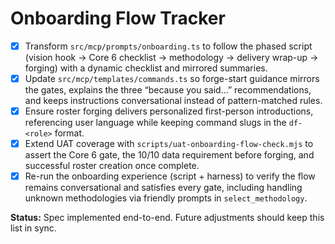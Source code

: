 # Onboarding Flow Tracker

- [x] Transform `src/mcp/prompts/onboarding.ts` to follow the phased script (vision hook → Core 6 checklist → methodology → delivery wrap-up → forging) with a dynamic checklist and mirrored summaries.
- [x] Update `src/mcp/templates/commands.ts` so forge-start guidance mirrors the gates, explains the three “because you said…” recommendations, and keeps instructions conversational instead of pattern-matched rules.
- [x] Ensure roster forging delivers personalized first-person introductions, referencing user language while keeping command slugs in the `df-<role>` format.
- [x] Extend UAT coverage with `scripts/uat-onboarding-flow-check.mjs` to assert the Core 6 gate, the 10/10 data requirement before forging, and successful roster creation once complete.
- [x] Re-run the onboarding experience (script + harness) to verify the flow remains conversational and satisfies every gate, including handling unknown methodologies via friendly prompts in `select_methodology`.

**Status:** Spec implemented end-to-end. Future adjustments should keep this list in sync.
